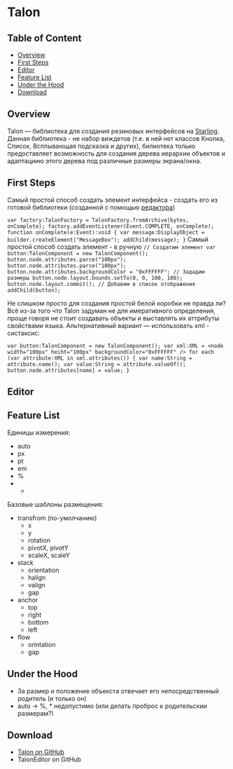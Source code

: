 # Talon
## Table of Content
* <a href = "#overview">Overview</a>
* <a href = "#first-steps">First Steps</a>
* <a href = "#editor">Editor</a>
* <a href = "#feature-list">Feature List</a>
* <a href = "#under-the-hood">Under the Hood</a>
* <a href = "#download">Download</a>

## Overview
Talon — библиотека для создания резиновых интерфейсов на <a href="http://gamua.com/starling/">Starling</a>. Данная библиотека - не набор виждетов (т.е. в ней нет классов Кнопка, Список, Всплывающая подсказка и других), билиотека только предоставляет возможность для создания дерева иерархии объектов и адаптациию этого дерева под различные размеры экрана/окна.
## First Steps
Самый простой способ создать элемент интерфейса - создать его из готовой библиотеки (созданной с помощью <a href="editor">редактора</a>)

`
var factory:TalonFactory = TalonFactory.fromArchive(bytes, onComplete);
factory.addEventListener(Event.COMPLETE, onComplete);
function onComplete(e:Event):void
{
	var message:DisplayObject = builder.createElement("MessageBox");
	addChild(message);
}
`
Самый простой способ создать элемент - в ручную
`
// Создатим элемент
var button:TalonComponent = new TalonComponent();
button.node.attributes.parce("100px");
button.node.attributes.parce("100px");
button.node.attributes.backgroundColor = "0xFFFFFF";
// Зададим размеры
button.node.layout.bounds.setTo(0, 0, 100, 100);
button.node.layout.commit();
// Добавим в список отображения
addChild(button);
`

Не слишком просто для создания простой белой коробки не правда ли? Всё из-за того что Talon задуман не для имеративного определения, проще говоря не стоит создавать объекты и выставлять их аттрибуты свойствами языка. Альтернативный вариант — использовать xml - систаксис:

`
var button:TalonComponent = new TalonComponent();
var xml:XML = <node width="100px" heiht="100px" backgroundColor="0xFFFFFF" />
for each (var attribute:XML in xml.attributes())
{
	var name:String = attribute.name();
	var value:String = attribute.valueOf();
	button.node.attributes[name] = value;
}
`

## Editor

## Feature List
Единицы измерения:
- auto
- px
- pt
- em
- %
- *

Базовые шаблоны размещения:
* transfrom (по-умолчанию)
	* x
	* y
	* rotation
	* pivotX, pivotY
	* scaleX, scaleY
* stack
	+ orientation
	+ halign
	+ valign
	+ gap
* anchor
	* top
	* right
	* bottom
	* left
* flow
	+ orintation
	+ gap

## Under the Hood
* За размер и положение объекста отвечает его непосредственный родитель (и только он)
* auto -> %, * недопустимо (или делать проброс к родительскии размерам?)

## Download
* <a href="https://github.com/Maligan/Starling-Extension-Talon">Talon on GitHub</a>
* TalonEditor on GitHub
